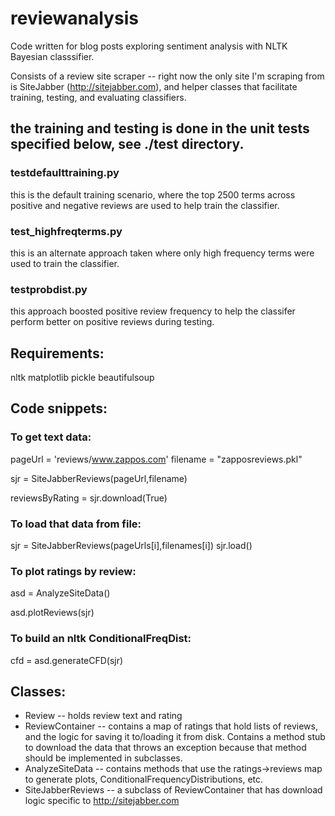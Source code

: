 reviewanalysis
==============

Code written for blog posts exploring sentiment analysis with NLTK Bayesian classsifier. 

Consists of a review site scraper -- right now the only site I'm scraping from is SiteJabber (http://sitejabber.com), and helper classes that facilitate training, testing, and evaluating classifiers.  

## the training and testing is done in the unit tests specified below, see ./test directory.

### testdefaulttraining.py

this is the default training scenario, where the top 2500 terms across positive and negative reviews are used to help train the classifier.

### test_highfreqterms.py

this is an alternate approach taken where only high frequency terms were used to train the classifier.

### testprobdist.py

this approach boosted positive review frequency to help the classifer perform better on positive reviews during testing. 
 

## Requirements: 

nltk
matplotlib
pickle
beautifulsoup


## Code snippets:
### To get text data: 

  pageUrl = 'reviews/www.zappos.com'
  filename = "zapposreviews.pkl"
    
  sjr = SiteJabberReviews(pageUrl,filename)
    
  reviewsByRating = sjr.download(True)

### To load that data from file: 

  sjr = SiteJabberReviews(pageUrls[i],filenames[i])
  sjr.load()
  
### To plot ratings by review:

  asd = AnalyzeSiteData()
        
  asd.plotReviews(sjr)

### To build an nltk ConditionalFreqDist:

  cfd = asd.generateCFD(sjr)
  
  
  
## Classes: 

* Review -- holds review text and rating
* ReviewContainer -- contains a map of ratings that hold lists of reviews, and the logic for saving it to/loading it from disk. Contains a method stub to download the data that throws an exception because that method should be implemented in subclasses.
* AnalyzeSiteData -- contains methods that use the ratings->reviews map to generate plots, ConditionalFrequencyDistributions, etc. 
* SiteJabberReviews -- a subclass of ReviewContainer that has download logic specific to http://sitejabber.com


  
  
